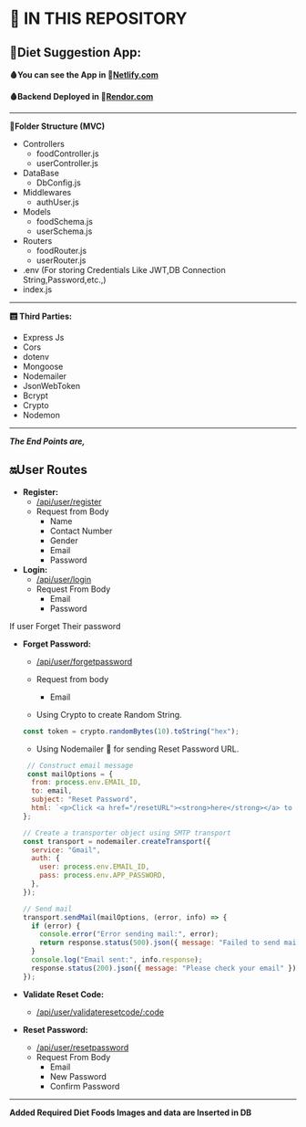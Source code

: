 # :rocket: IN THIS REPOSITORY

## 🧬Diet Suggestion App:

**🩸You can see the App in 📌[Netlify.com](https://diet-suggestion-app-frontend.netlify.app/)**

**🩸Backend Deployed in 📌[Rendor.com](https://diet-suggestion-app-backend.onrender.com)**

---
**📂Folder Structure (MVC)**
+ Controllers
  + foodController.js
  + userController.js
+ DataBase
  + DbConfig.js
+ Middlewares
  + authUser.js
+ Models
  + foodSchema.js
  + userSchema.js
+ Routers
  + foodRouter.js
  + userRouter.js
+ .env (For storing Credentials Like JWT,DB Connection String,Password,etc.,) 
+ index.js            
---
**🛗 Third Parties:**
+ Express Js
+ Cors
+ dotenv
+ Mongoose
+ Nodemailer
+ JsonWebToken
+ Bcrypt
+ Crypto
+ Nodemon 
---
***The End Points are,*** <br>

   **🔛User Routes**
  ----
  + **Register:**
    + [/api/user/register](https://diet-suggestion-app-backend.onrender.com/api/user/register)
    + Request from Body
      + Name
      + Contact Number
      + Gender
      + Email 
      + Password
  + **Login:** 
    + [/api/user/login](https://diet-suggestion-app-backend.onrender.com/api/user/login)
    + Request From Body
      + Email
      + Password <br>
       
If  user Forget Their password 
+ **Forget Password:** 
    + [/api/user/forgetpassword](https://diet-suggestion-app-backend.onrender.com/api/user/forgetpassword)
    + Request from body
      + Email
   
    + Using Crypto to create Random String.
    ```javascript
    const token = crypto.randomBytes(10).toString("hex");
    ``` 
    + Using Nodemailer 📩 for sending Reset Password URL. 
    ```javascript
     // Construct email message
     const mailOptions = {
      from: process.env.EMAIL_ID,
      to: email,
      subject: "Reset Password",
      html: `<p>Click <a href="/resetURL"><strong>here</strong></a> to reset your password</p>`,
    };

    // Create a transporter object using SMTP transport
    const transport = nodemailer.createTransport({
      service: "Gmail",
      auth: {
        user: process.env.EMAIL_ID,
        pass: process.env.APP_PASSWORD,
      },
    });

    // Send mail
    transport.sendMail(mailOptions, (error, info) => {
      if (error) {
        console.error("Error sending mail:", error);
        return response.status(500).json({ message: "Failed to send mail" });
      }
      console.log("Email sent:", info.response);
      response.status(200).json({ message: "Please check your email" });
    });

    ```
+  **Validate Reset Code:**
   + [/api/user/validateresetcode/:code](https://diet-suggestion-app-backend.onrender.com/api/user/validateresetcode/:code)
  
+ **Reset Password:** 
    + [/api/user/resetpassword](https://diet-suggestion-app-backend.onrender.com/api/user/resetpassword)
    + Request From Body
      + Email
      + New Password
      + Confirm Password 
---
**Added Required Diet Foods Images and data are Inserted in DB**  
     